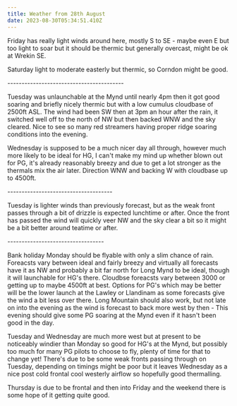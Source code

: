 ```yaml
---
title: Weather from 28th August
date: 2023-08-30T05:34:51.410Z
---
```

Friday has really light winds around here, mostly S to SE - maybe even E but too light to soar but it should be thermic but generally overcast, might be ok at Wrekin SE.

Saturday light to moderate easterly but thermic, so Corndon might be good.

\-----------------------------------------

Tuesday was unlaunchable at the Mynd until nearly 4pm then it got good soaring and briefly nicely thermic but with a low cumulus cloudbase of 2500ft ASL.  The wind had been SW then at 3pm an hour after the rain, it switched well off to the north of NW but then backed WNW and the sky cleared.  Nice to see so many red streamers having proper ridge soaring conditions into the evening.

Wednesday is supposed to be a much nicer day all through, however much more likely to be ideal for HG, I can't make my mind up whether blown out for PG, it's already reasonably breezy and due to get a lot stronger as the thermals mix the air later.  Direction WNW and backing W with cloudbase up to 4500ft.

\-------------------------------------

Tuesday is lighter winds than previously forecast, but as the weak front passes through a bit of drizzle is expected lunchtime or after.  Once the front has passed the wind will quickly veer NW and the sky clear a bit so it might be a bit better around teatime or after.

\----------------------------------

Bank holiday Monday should be flyable with only a slim chance of rain.  Foreacsts vary between ideal and fairly breezy and virtually all forecasts have it as NW and probably a bit far north for Long Mynd to be ideal, though it will launchable for HG's there.  Cloudbse foreacsts vary between 3000 or getting up to maybe 4500ft at best.  Options for PG's which may be better will be the lower launch at the Lawley or Llandinam as some forecasts give the wind a bit less over there.  Long Mountain should also work, but not late on into the evening as the wind is forecast to back more west by then - This evening should give some PG soaring at the Mynd even if it hasn't been good in the day.

Tuesday and Wednesday are much more west but at present to be noticeably windier than Monday so good for HG's at the Mynd, but possibly too much for many PG pilots to choose to fly,  plenty of time for that to change yet!  There's due to be some weak fronts passing through on Tuesday, depending on timings might be poor but it leaves Wednesday as a nice post cold frontal cool westerly airflow so hopefully good thermalling.

Thursday is due to be frontal and then into Friday and the weekend there is some hope of it getting quite good.